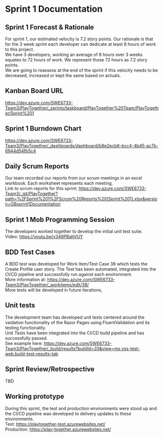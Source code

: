# Sprint 1 Documentation

## Sprint 1 Forecast & Rationale
For sprint 1, our estimated velocity is 7.2 story points. Our rationale is that for the 3 week sprint each developer can dedicate at least 8 hours of work to this project.  
We have 3 developers, working an average of 8 hours over 3 weeks equates to 72 hours of work. We represent those 72 hours as 7.2 story points.  
We are going to reassess at the end of the sprint if this velocity needs to be decreased, increased or kept the same based on actuals.

## Kanban Board URL
https://dev.azure.com/SWE6733-Team3/PlayTogether/_sprints/taskboard/PlayTogether%20Team/PlayTogether/Sprint%201

## Sprint 1 Burndown Chart
https://dev.azure.com/SWE6733-Team3/PlayTogether/_dashboards/dashboard/b8e2ecb6-bcc4-4b45-ac7b-6944d54fb5c4

## Daily Scrum Reports
Our team recorded our reports from our scrum meetings in an excel workbook. Each worksheet represents each meeting.  
Link to scrum reports for this sprint: https://dev.azure.com/SWE6733-Team3/_git/PlayTogether?path=%2FSprint%201%2FScrum%20Reports%20(Sprint%201).xlsx&version=GBsprint1Documentation

## Sprint 1 Mob Programming Session
The developers worked together to develop the initial unit test suite.  
Video: https://youtu.be/v346PBahVUY

## BDD Test Cases
A BDD test was developed for Work Item/Test Case 38 which tests the Create Profile user story. The Test has been automated, integrated into the CI/CD pipeline and successfully run against each environment.  
More information at: https://dev.azure.com/SWE6733-Team3/PlayTogether/_workitems/edit/38/  
More tests will be developed in future iterations,

## Unit tests
The development team has developed unit tests centered around the vaidation functionality of the Razor Pages using FluentValidation and its testing functionality.  
Unit Tests have been integrated into the CI/CD build pipeline and has successfully passed.  
See example here: https://dev.azure.com/SWE6733-Team3/PlayTogether/_build/results?buildId=20&view=ms.vss-test-web.build-test-results-tab

## Sprint Review/Retrospective
TBD

## Working prototype
During this sprint, the test and production environments were stood up and the CI/CD pipeline was developed to delivery updates to these environments.  
Test: https://playtogether-test.azurewebsites.net/  
Production: https://play-together.azurewebsites.net/